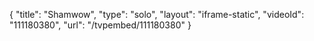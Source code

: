 {
    "title": "Shamwow",
    "type": "solo",
    "layout": "iframe-static",
    "videoId": "111180380",
    "url": "\/tvpembed\/111180380"
}
